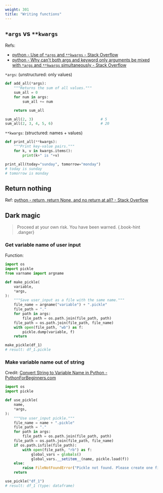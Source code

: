 ```yaml
---
weight: 301
title: "Writing functions"
---
```



## `*args` vs `**kwargs`

Refs:

- [python - Use of `*args` and `**kwargs` - Stack Overflow](https://stackoverflow.com/a/3394898/10668706)
- [python - Why can't both args and keyword only arguments be mixed with `*args` and `**kwargs` simultaneously - Stack Overflow](https://stackoverflow.com/a/64447219/10668706)

`*args`: (unstructured: only values)

```python
def add_all(*args):
    """Returns the sum of all values."""
    sum_all = 0
    for num in args:
        sum_all += num

    return sum_all

sum_all(2, 3)                               # 5
sum_all(2, 3, 4, 5, 6)                      # 20
```

`**kwargs`: (structured: names \+ values)

```python
def print_all(**kwargs):
    """Print key-value pairs."""
    for k, v in kwargs.items():
        print(k+" is "+v)

print_all(today="sunday", tomorrow="monday")
# today is sunday
# tomorrow is monday
```


## Return nothing

Ref: [python - return, return None, and no return at all? - Stack Overflow](https://stackoverflow.com/a/15300671)

## Dark magic

> Proceed at your own risk. You have been warned.
{.book-hint .danger}

### Get variable name of user input

Function:

```python
import os
import pickle
from varname import argname

def make_pickle(
    variable,
    *args,
):
    """Save user_input as a file with the same name."""
    file_name = argname("variable") + ".pickle"
    file_path = "."
    for path in args:
        file_path = os.path.join(file_path, path)
    file_path = os.path.join(file_path, file_name)
    with open(file_path, "wb") as f:
        pickle.dump(variable, f)
    return

make_pickle(df_1)
# result: df_1.pickle
```

### Make variable name out of string

Credit: [Convert String to Variable Name in Python - PythonForBeginners.com](https://www.pythonforbeginners.com/basics/convert-string-to-variable-name-in-python)

```python
import os
import pickle

def use_pickle(
    name,
    *args,
):
    """Use user_input pickle."""
    file_name = name + ".pickle"
    file_path = "."
    for path in args:
        file_path = os.path.join(file_path, path)
    file_path = os.path.join(file_path, file_name)
    if os.path.isfile(file_path):
        with open(file_path, "rb") as f:
            global_vars = globals()
            global_vars.__setitem__(name, pickle.load(f))
    else:
        raise FileNotFoundError("Pickle not found. Please create one first.")
    return

use_pickle("df_1")
# result: df_1 (type: dataframe)
```

